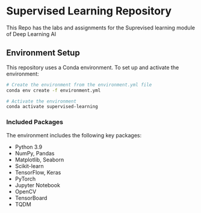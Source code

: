 # Supervised Learning Repository

This Repo has the labs and assignments for the Suprevised learning module of Deep Learning AI

## Environment Setup

This repository uses a Conda environment. To set up and activate the environment:

```bash
# Create the environment from the environment.yml file
conda env create -f environment.yml

# Activate the environment
conda activate supervised-learning
```

### Included Packages

The environment includes the following key packages:
- Python 3.9
- NumPy, Pandas
- Matplotlib, Seaborn
- Scikit-learn
- TensorFlow, Keras
- PyTorch
- Jupyter Notebook
- OpenCV
- TensorBoard
- TQDM
